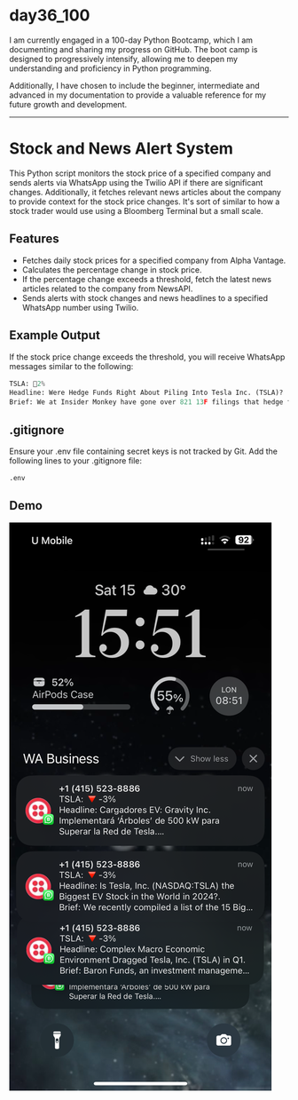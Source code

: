 # day36_100
I am currently engaged in a 100-day Python Bootcamp, which I am documenting and sharing my progress on GitHub. The boot camp is designed to progressively intensify, allowing me to deepen my understanding and proficiency in Python programming.

Additionally, I have chosen to include the beginner, intermediate and advanced in my documentation to provide a valuable reference for my future growth and development.

---------------------
# Stock and News Alert System
This Python script monitors the stock price of a specified company and sends alerts via WhatsApp using the Twilio API if there are significant changes. Additionally, it fetches relevant news articles about the company to provide context for the stock price changes. It's sort of similar to how a stock trader would use using a Bloomberg Terminal but a small scale.

## Features
- Fetches daily stock prices for a specified company from Alpha Vantage.
- Calculates the percentage change in stock price.
- If the percentage change exceeds a threshold, fetch the latest news articles related to the company from NewsAPI.
- Sends alerts with stock changes and news headlines to a specified WhatsApp number using Twilio.

## Example Output
If the stock price change exceeds the threshold, you will receive WhatsApp messages similar to the following:
```python
TSLA: 🔺2%
Headline: Were Hedge Funds Right About Piling Into Tesla Inc. (TSLA)?
Brief: We at Insider Monkey have gone over 821 13F filings that hedge funds and prominent investors are required to file by the SEC. The 13F filings show the funds' and investors' portfolio positions as of March 31st, near the height of the coronavirus market crash.
```

## .gitignore
Ensure your .env file containing secret keys is not tracked by Git. Add the following lines to your .gitignore file:

```python
.env
```
## Demo 
![](https://github.com/AlvinChin1608/day36_100/blob/main/Finished_Product_Screenshot.PNG)
